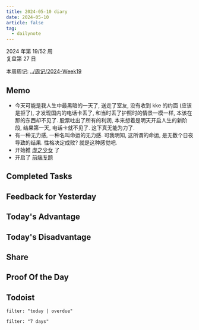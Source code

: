 ```yaml
---
title: 2024-05-10 diary
date: 2024-05-10
article: false
tag:
  - dailynote
---
```

  
2024 年第 19/52 周  
复盘第 27 日

本周周记: [../周记/2024-Week19](../周记/2024-Week19)

## Memo
- 今天可能是我人生中最黑暗的一天了, 送走了室友, 没有收到 kke 的约面 (应该是拒了), 才发现国内的电话卡丢了, 和当时丢了护照时的情景一模一样, 本该在那的东西却不见了. 股票吐出了所有的利润, 本来想着是明天开启人生的新阶段, 结果第一天, 电话卡就不见了. 这下真无能为力了.
- 有一种无力感, 一种名叫命运的无力感. 可我明知, 这所谓的命运, 是无数个日夜导致的结果. 性格决定成败? 就是这种感觉吧.
- 开始推 [虚之少女](../../01%20Reading/01%20视觉小说/虚之少女) 了
- 开启了 [前端专题](../../04%20Coding%20&%20Tech/07%20Frontend/前端专题/前端专题)

## Completed Tasks

## Feedback for Yesterday

## Today's Advantage

## Today's Disadvantage

## Share

## Proof Of the Day

## Todoist
```todoist
filter: "today | overdue"
```
```todoist
filter: "7 days"
```